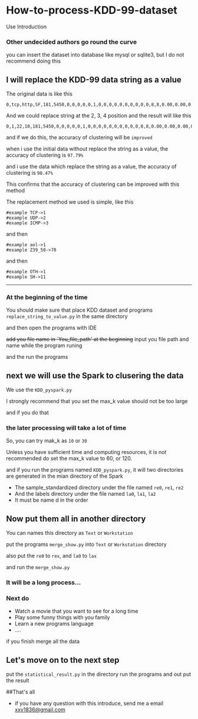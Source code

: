 # How-to-process-KDD-99-dataset
Use Introduction

### Other undecided authors go round the curve
you can insert the dataset into database like mysql or sqlite3, but I do not recommend doing this

## I will replace the KDD-99 data string as a value

The original data is like this

```
0,tcp,http,SF,181,5450,0,0,0,0,0,1,0,0,0,0,0,0,0,0,0,0,8,8,0.00,0.00,0.00,0.00,1.00,0.00,0.00,9,9,1.00,0.00,0.11,0.00,0.00,0.00,0.00,0.00,normal.
```

And we could replace string at the 2, 3, 4 position and the result will like this

```
0,1,22,10,181,5450,0,0,0,0,0,1,0,0,0,0,0,0,0,0,0,0,8,8,0.00,0.00,0.00,0.00,1.00,0.00,0.00,9,9,1.00,0.00,0.11,0.00,0.00,0.00,0.00,0.00,normal.
```

and if we do this, the accuracy of clustering will be `improved`

when i use the initial data without replace the string as a value, the accuracy of clustering is `97.79%`

and i use the data which replace the string as a value, the accuracy of clustering is `98.47%`

This confirms that the accuracy of clustering can be improved with this method

The replacement method we used is simple, like this
```
#example TCP->1
#example UDP->2
#example ICMP->3
```
and then
```
#example aol->1
#example Z39_50->70
```
and then
```
#example OTH->1
#example SH->11
```

---

### At the beginning of the time

You should make sure that place KDD dataset and programs `replace_string_to_value.py` in the same directory

and then open the programs with IDE

<del>add you file name in `You_file_path' at the beginning</del>
input you file path and name while the program runing

and the run the programs

## next we will use the Spark to clusering the data

We use the `KDD_pyspark.py`

I strongly recommend that you set the max_k value should not be too large

and if you do that
### the later processing will take a lot of time

So, you can try mak_k as `10` or `30`

Unless you have sufficient time and computing resources, it is not recommended do set the max_k value to 60, or 120.

and if you run the programs named `KDD_pyspark.py`, it will two directories are generated in the mian directory of the Spark

* The sample_standardized directory under the file named `re0`, `re1`, `re2`
* And the labels directory under the file named `la0`, `la1`, `la2`
* It must be name d in the order

## Now put them all in another directory

You can names this directory as `Text` or `Workstation`

put the programs `merge_show.py` into `Text` or `Workstation` directory

also put the `re0` to `rex`, and `la0` to `lax`

and run the `merge_show.py`

### It will be a long process...
### Next do
* Watch a movie that you want to see for a long time
* Play some funny things with you family
* Learn a new programs language
* ....

if you finish merge all the data 

## Let's move on to the next step

put the `statistical_result.py` in the directory
run the programs and out put the result

##That's all

* if you have any question with this introduce, send me a email xxy1836@gmail.com
